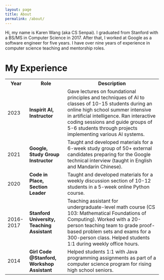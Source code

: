 ```yaml
---
layout: page
title: About
permalink: /about/
---
```


Hi, my name is Karen Wang (aka CS Senpai). I graduated from Stanford with a BS/MS in Computer Science in 2017. After that, I worked at Google as a software engineer for five years. I have over nine years of experience in computer science teaching and mentorship roles.

<h1>My Experience</h1>
<table>
	<tr>
    	<th>Year</th>
    	<th>Role</th>
    	<th>Description</th>
  	</tr>
  	<tr>
    	<td>2023</td>
    	<td><b>Inspirit AI, Instructor</b></td>
    	<td>Gave lectures on foundational principles and techniques of AI to classes of 10-15 students during an online high school summer intensive in artificial intelligence. Ran interactive coding sessions and guide groups of 5-6 students through projects implementing various AI systems.</td>
  	</tr>
  	<tr>
    	<td>2021</td>
    	<td><b>Google, Study Group Instructor</b></td>
    	<td>Taught and developed materials for a 6-week study group of 50+ external candidates preparing for the Google technical interview (taught in English and Mandarin Chinese).</td>
  	</tr>
  	<tr>
    	<td>2020</td>
    	<td><b>Code in Place, Section Leader</b></td>
    	<td>Taught and developed materials for a weekly discussion section of 10-12 students in a 5-week online Python course.</td>
  	</tr>
  	<tr>
    	<td>2016-2017</td>
    	<td><b>Stanford University, Teaching Assistant</b></td>
    	<td>Teaching assistant for undergraduate-level math course (CS 103: Mathematical Foundations of Computing). Worked with a 20-person teaching team to grade proof-based problem sets and exams for a 300-person class. Helped students 1:1 during weekly office hours.</td>
  	</tr>
  	<tr>
    	<td>2014</td>
    	<td><b>Girl Code @Stanford, Workshop Assistant</b></td>
    	<td>Helped students 1:1 with Java programming assignments as part of a computer science program for rising high school seniors.</td>
  	</tr>
</table>

<!-- Calendly badge widget begin -->
<link href="https://assets.calendly.com/assets/external/widget.css" rel="stylesheet">
<script src="https://assets.calendly.com/assets/external/widget.js" type="text/javascript" async></script>
<script type="text/javascript">window.onload = function() { Calendly.initBadgeWidget({ url: 'https://calendly.com/kywang-alumni/consultation', text: 'Schedule a free consultation', color: '#0069ff', textColor: '#ffffff', branding: undefined }); }</script>
<!-- Calendly badge widget end -->
